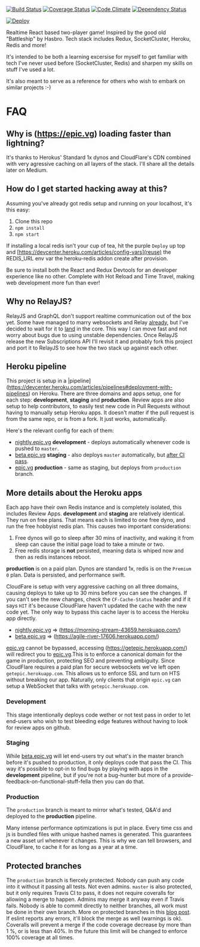 [![Build Status](https://travis-ci.org/stipsan/epic.svg)](https://travis-ci.org/stipsan/epic)
[![Coverage Status](https://coveralls.io/repos/github/stipsan/epic/badge.svg?branch=master)](https://coveralls.io/github/stipsan/epic?branch=master)
[![Code Climate](https://codeclimate.com/github/stipsan/epic/badges/gpa.svg)](https://codeclimate.com/github/stipsan/epic)
[![Dependency Status](https://david-dm.org/stipsan/epic.svg)](https://david-dm.org/stipsan/epic)

[![Deploy](https://www.herokucdn.com/deploy/button.svg)](https://heroku.com/deploy)

Realtime React based two-player game! Inspired by the good old "Battleship" by Hasbro.
Tech stack includes Redux, SocketCluster, Heroku, Redis and more!

It's intended to be both a learning excersise for myself to get familiar with tech I've never used before (SocketCluster, Redis) and sharpen my skills on stuff I've used a lot.

It's also meant to serve as a reference for others who wish to embark on similar projects :-)

# FAQ

## Why is (https://epic.vg) loading faster than lightning?

It's thanks to Herokus' Standard 1x dynos and CloudFlare's CDN combined with very agressive caching on all layers of the stack.
I'll share all the details later on Medium.

## How do I get started hacking away at this?

Assuming you've already got redis setup and running on your localhost, it's this easy:

1. Clone this repo
2. `npm install`
3. `npm start`

If installing a local redis isn't your cup of tea, hit the purple `Deploy` up top and [https://devcenter.heroku.com/articles/config-vars](reuse) the REDIS_URL env var the heroku-redis addon create after provision.

Be sure to install both the React and Redux Devtools for an developer experience like no other.
Complete with Hot Reload and Time Travel, making web development more fun than ever!

## Why no RelayJS?

RelayJS and GraphQL don't support realtime communication out of the box yet.
Some have managed to marry websockets and Relay [already](https://github.com/facebook/relay/issues/652#issuecomment-162299541), but I've decided to wait for it to [land](https://github.com/facebook/relay/issues/541) in the core.
This way I can move fast and not worry about bugs due to using unstable dependencies.
Once RelayJS release the new Subscriptions API I'll revisit it and probably fork this project and port it to RelayJS to see how the two stack up against each other.

## Heroku pipeline

This project is setup in a |pipeline](https://devcenter.heroku.com/articles/pipelines#deployment-with-pipelines) on Heroku.
There are three domains and apps setup, one for each step: **development**, **staging** and **production**.
Review apps are also setup to help contributors, to easily test new code in Pull Requests without having to manually setup Heroku apps. It doesn't matter if the pull request is from the same repo, or is from a fork. It just works, automatically.

Here's the relevant config for each of them:
* [nightly.epic.vg](https://nightly.epic.vg) **development** - deploys automatically whenever code is pushed to `master`.
* [beta.epic.vg](https://beta.epic.vg) **staging** - also deploys `master` automatically, but [after CI pass](https://travis-ci.org/stipsan/epic).
* [epic.vg](https://epic.vg) **production** - same as staging, but deploys from `production` branch.

## More details about the Heroku apps

Each app have their own Redis instance and is completely isolated, this includes Review Apps.
**development** and **staging** are relatively identical. They run on free plans.
That means each is limited to one free dyno, and run the free hobbyist redis plan.
This causes two important considerations:
1. Free dynos will go to sleep after 30 mins of inactivity, and waking it from sleep can cause the initial page load to take a minute or two.
2. Free redis storage is **not** persisted, meaning data is whiped now and then as redis instances reboot.

**production** is on a paid plan. Dynos are standard 1x, redis is on the `Premium 0` plan.
Data is persisted, and performance swift.

CloudFare is setup with very aggressive caching on all three domains, causing deploys to take up to 30 mins before you can see the changes.
If you can't see the new changes, check the `CF-Cache-Status` header and if it says `HIT` it's because CloudFlare haven't updated the cache with the new code yet.
The only way to bypass this cache layer is to access the Heroku app directly.
* [nightly.epic.vg](https://nightly.epic.vg) => (https://morning-stream-43659.herokuapp.com/)
* [beta.epic.vg](https://beta.epic.vg) => (https://agile-river-17606.herokuapp.com/)

[epic.vg](https://epic.vg) cannot be bypassed, accessing (https://getepic.herokuapp.com/) will redirect you to [epic.vg](https://epic.vg).This is to enforce a canonical domain for the game in production, protecting SEO and preventing ambiguity. Since CloudFlare requires a paid plan for secure websockets we've left open `getepic.herokuapp.com`.
This allows us to enforce SSL and turn on HTS without breaking our app.
Naturally, only clients that origin `epic.vg` can setup a WebSocket that talks with `getepic.herokuapp.com`.

### Development

This stage intentionally deploys code wether or not test pass in order to let end-users who wish to test bleeding edge features without having to look for review apps on github.

### Staging

While [beta.epic.vg](https://beta.epic.vg) will let end-users try out what's in the master branch before it's pushed to production, it only deploys code that pass the CI.
This way it's possible to opt-in to find bugs by playing with apps in the **development** pipeline, but if you're not a bug-hunter but more of a provide-feedback-on-functional-stuff-fella then you can do that.

### Production

The `production` branch is meant to mirror what's tested, Q&A'd and deployed to the **production** pipeline.

Many intense performance optimizations is put in place. 
Every time css and js is bundled files with unique hashed names is generated.
This guarantees a new asset url whenever it changes. This is why we can tell browsers, and CloudFlare, to cache it for as long as a year at a time.

## Protected branches

The `production` branch is fiercely protected. Nobody can push any code into it without it passing all tests. Not even admins.
`master` is also protected, but it only requires Travis CI to pass, it does not require coveralls for allowing a merge to happen. Admins may merge it anyway even if Travis fails.
Nobody is able to commit directly to neither branches, all work must be done in their own branch.
More on protected branches in this [blog post](https://help.github.com/articles/about-protected-branches/).
If eslint reports any errors, it'll block the merge as well (warnings is ok).
Coveralls will prevent a merge if the code coverage decrease by more than 1 %, or is less than 40%.
In the future this limit will be changed to enforce 100% coverage at all times.
